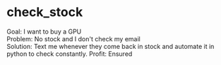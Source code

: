 # check_stock

Goal: I want to buy a GPU   
Problem: No stock and I don't check my email   
Solution: Text me whenever they come back in stock and automate it in python to check constantly. 
Profit: Ensured
